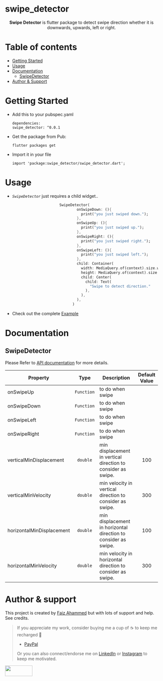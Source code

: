 # swipe_detector

<p align="center">
  <strong>Swipe Detector</strong> is flutter package to detect swipe direction whether it is downwards, upwards, left or right.
</p>

# Table of contents
  * [Getting Started](#getting-started)
  * [Usage](#usage)
  * [Documentation](#documentation)
    * [SwipeDetector](#swipedetector)
  * [Author & Support](#author--support)


# Getting Started

* Add this to your pubspec.yaml
  ```
  dependencies:
  swipe_detector: ^0.0.1

  ```
* Get the package from Pub:

  ```
  flutter packages get
  ```
* Import it in your file

  ```
  import 'package:swipe_detector/swipe_detector.dart';
  ```

# Usage

 - *`SwipeDetector`* just requires a child widget..
 ```dart
                          SwipeDetector(
                                  onSwipeDown: (){
                                    print("you just swiped down.");
                                  },
                                  onSwipeUp: (){
                                    print("you just swiped up.");
                                  },
                                  onSwipeRight: (){
                                    print("you just swiped right.");
                                  },
                                  onSwipeLeft: (){
                                    print("you just swiped left.");
                                  },
                                  child: Container(
                                    width: MediaQuery.of(context).size.width,
                                    height: MediaQuery.of(context).size.height,
                                    child: Center(
                                      child: Text(
                                        "Swipe to detect direction."
                                      ),
                                    ),
                                  ),
                                )
 ```

 * Check out the complete [Example](https://github.com/faizahmmd/swipe_detector/tree/main/example)

# Documentation

## SwipeDetector

Please Refer to [API documentation](https://pub.dev/documentation/swipe_detector/latest/index.html) for more details.

| Property | Type | Description | Default Value |
|-|:-:|-|:-:|
| onSwipeUp | `Function` | to do when swipe |  |
| onSwipeDown | `Function` | to do when swipe |  |
| onSwipeLeft | `Function` | to do when swipe |  |
| onSwipeRight | `Function` | to do when swipe |  |
| verticalMinDisplacement | `double` | min displacement in vertical direction to consider as swipe. | 100 |
| verticalMinVelocity | `double` | min velocity in vertical direction to consider as swipe. | 300 |
| horizontalMinDisplacement | `double` | min displacement in horizontal direction to consider as swipe. | 100 |
| horizontalMinVelocity | `double` | min velocity in horizontal direction to consider as swipe. | 300 |


# Author & support
This project is created by [Faiz Ahammed](https://github.com/faizahmmd) but with lots of support and help. See credits.
> If you appreciate my work, consider buying me a cup of :coffee: to keep me recharged :metal:
>  + [PayPal](https://www.paypal.me/faizahmmd)
>
> Or you can also connect/endorse me on [LinkedIn](https://www.linkedin.com/in/faiz-ahammed-82b013b7/) or [Instagram](https://www.instagram.com/faizahmmd/) to keep me motivated.


<img src="https://cdn-images-1.medium.com/max/1200/1*2yFbiGdcACiuLGo4dMKmJw.jpeg" width="90" height="35">

